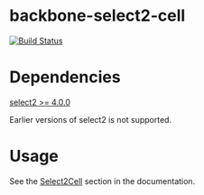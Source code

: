 backbone-select2-cell
=====================

[![Build Status](https://travis-ci.org/wyuenho/backgrid-select2-cell.png?branch=master)](https://travis-ci.org/wyuenho/backgrid-select2-cell)

Dependencies
============

[select2 >= 4.0.0](http://ivaynberg.github.com/select2/)

Earlier versions of select2 is not supported.

Usage
====

See the [Select2Cell](http://backgridjs.com/ref/extensions/select2-cell.html) section in
the documentation.

